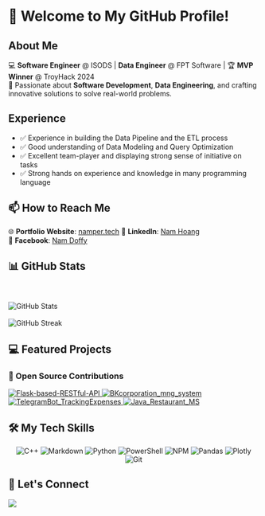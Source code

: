 # 👋 Welcome to My GitHub Profile!

## About Me  
💻 **Software Engineer** @ ISODS | **Data Engineer** @ FPT Software | 🏆 **MVP Winner** @ TroyHack 2024  
🚀 Passionate about **Software Development**, **Data Engineering**, and crafting innovative solutions to solve real-world problems.  

## Experience 
- ✅ Experience in building the Data Pipeline and the ETL process
- ✅ Good understanding of Data Modeling and Query Optimization
- ✅ Excellent team-player and displaying strong sense of initiative on tasks
- ✅ Strong hands on experience and knowledge in many programming language  

## 📫 How to Reach Me  
🌐 **Portfolio Website**: [namper.tech]([https://namper.tech/](https://namruto.streamlit.app/))  
💼 **LinkedIn**: [Nam Hoang](https://www.linkedin.com/in/nam-hd)  
📘 **Facebook**: [Nam Doffy](https://www.facebook.com/nam.doffy)  

## 📊 GitHub Stats  

<div>
<!--     <img src="https://github-readme-stats.vercel.app/api/top-langs/?username=nam-ruto&theme=react&hide_border=false&layout=compact" alt="Top Languages" /> -->
    <br><br>
    <img src="https://github-readme-stats.vercel.app/api?username=nam-ruto&theme=react&hide_border=false" alt="GitHub Stats" />
    <br><br>
    <img src="https://streak-stats.demolab.com?user=nam-ruto&theme=nord" alt="GitHub Streak" />
</div>

## 💻 Featured Projects  

### 🚀 Open Source Contributions  
<a href="https://github.com/nam-ruto/Flask-based-RESTful-API">
  <img src="https://github-readme-stats.vercel.app/api/pin/?username=nam-ruto&repo=Flask-based-RESTful-API&theme=merko" alt="Flask-based-RESTful-API"/>
</a>
<a href="https://github.com/nam-ruto/BKcorporation_mng_system">
  <img src="https://github-readme-stats.vercel.app/api/pin/?username=nam-ruto&repo=BKcorporation_mng_system&theme=gruvbox" alt="BKcorporation_mng_system"/>
</a> 
<a href="https://github.com/nam-ruto/TelegramBot_TrackingExpenses">
  <img src="https://github-readme-stats.vercel.app/api/pin/?username=nam-ruto&repo=TelegramBot_TrackingExpenses&theme=radical" alt="TelegramBot_TrackingExpenses"/>
</a>
<a href="https://github.com/nam-ruto/Java_Restaurant_MS">
  <img src="https://github-readme-stats.vercel.app/api/pin/?username=nam-ruto&repo=Java_Restaurant_MS&theme=dark" alt="Java_Restaurant_MS"/>
</a>

## 🛠️ My Tech Skills  
<div align="center">
    <img src="https://img.shields.io/badge/C++-%2300599C.svg?style=for-the-badge&logo=c%2B%2B&logoColor=white" alt="C++"/>
    <img src="https://img.shields.io/badge/Markdown-%23000000.svg?style=for-the-badge&logo=markdown&logoColor=white" alt="Markdown"/>
    <img src="https://img.shields.io/badge/Python-3670A0?style=for-the-badge&logo=python&logoColor=ffdd54" alt="Python"/>
    <img src="https://img.shields.io/badge/PowerShell-%235391FE.svg?style=for-the-badge&logo=powershell&logoColor=white" alt="PowerShell"/>
    <img src="https://img.shields.io/badge/NPM-%23CB3837.svg?style=for-the-badge&logo=npm&logoColor=white" alt="NPM"/>
    <img src="https://img.shields.io/badge/Pandas-%23150458.svg?style=for-the-badge&logo=pandas&logoColor=white" alt="Pandas"/>
    <img src="https://img.shields.io/badge/Plotly-%233F4F75.svg?style=for-the-badge&logo=plotly&logoColor=white" alt="Plotly"/>
    <img src="https://img.shields.io/badge/Git-%23fc6d26.svg?style=for-the-badge&logo=git&logoColor=white" alt="Git"/>
</div>

## 🚀 Let's Connect  
[![](https://visitcount.itsvg.in/api?id=nam-ruto&icon=2&color=9)](https://visitcount.itsvg.in)  
